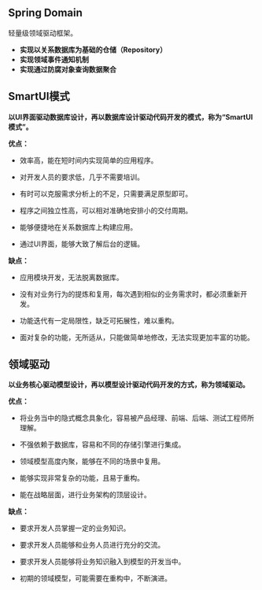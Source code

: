 ## Spring Domain

轻量级领域驱动框架。

- **实现以关系数据库为基础的仓储（Repository）**
- **实现领域事件通知机制**
- **实现通过防腐对象查询数据聚合**

## SmartUI模式

**以UI界面驱动数据库设计，再以数据库设计驱动代码开发的模式，称为“SmartUI模式”。**

**优点：**

- 效率高，能在短时间内实现简单的应用程序。

- 对开发人员的要求低，几乎不需要培训。

- 有时可以克服需求分析上的不足，只需要满足原型即可。

- 程序之间独立性高，可以相对准确地安排小的交付周期。

- 能够便捷地在关系数据库上构建应用。

- 通过UI界面，能够大致了解后台的逻辑。

**缺点：**

- 应用模块开发，无法脱离数据库。

- 没有对业务行为的提炼和复用，每次遇到相似的业务需求时，都必须重新开发。

- 功能迭代有一定局限性，缺乏可拓展性，难以重构。

- 面对复杂的功能，无所适从，只能做简单地修改，无法实现更加丰富的功能。


## 领域驱动

**以业务核心驱动模型设计，再以模型设计驱动代码开发的方式，称为领域驱动。**

**优点：**

- 将业务当中的隐式概念具象化，容易被产品经理、前端、后端、测试工程师所理解。
  
- 不强依赖于数据库，容易和不同的存储引擎进行集成。
  
- 领域模型高度内聚，能够在不同的场景中复用。
  
- 能够实现非常复杂的功能，且易于重构。
  
- 能在战略层面，进行业务架构的顶层设计。

**缺点：**

- 要求开发人员掌握一定的业务知识。

- 要求开发人员能够和业务人员进行充分的交流。

- 要求开发人员能够将业务知识融入到模型的开发当中。

- 初期的领域模型，可能需要在重构中，不断演进。

  